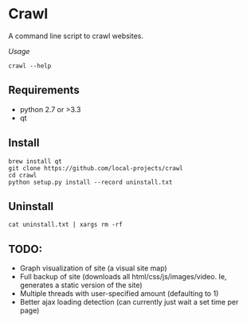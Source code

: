 # Crawl

A command line script to crawl websites.

*Usage*

    crawl --help

## Requirements

- python 2.7 or >3.3
- qt

## Install

    brew install qt
    git clone https://github.com/local-projects/crawl
    cd crawl
    python setup.py install --record uninstall.txt

## Uninstall

    cat uninstall.txt | xargs rm -rf

## TODO:

- Graph visualization of site (a visual site map)
- Full backup of site (downloads all html/css/js/images/video. Ie, generates a static version of the site)
- Multiple threads with user-specified amount (defaulting to 1)
- Better ajax loading detection (can currently just wait a set time per page)